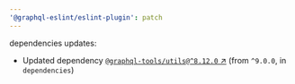 ```yaml
---
'@graphql-eslint/eslint-plugin': patch
---
```

dependencies updates:
  - Updated dependency [`@graphql-tools/utils@^8.12.0` ↗︎](https://www.npmjs.com/package/@graphql-tools/utils/v/8.12.0) (from `^9.0.0`, in `dependencies`)
